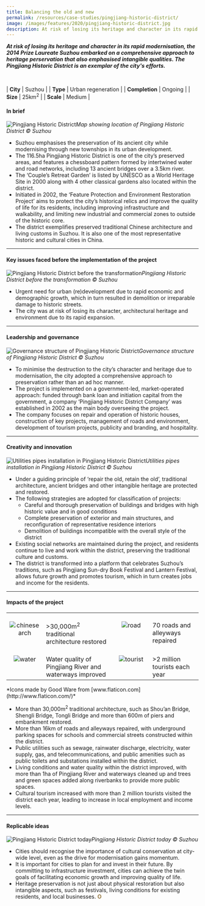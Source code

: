 ```yaml
---
title: Balancing the old and new
permalink: /resources/case-studies/pingjiang-historic-district/
image: /images/features/2020/pingjiang-historic-district.jpg
description: At risk of losing its heritage and character in its rapid modernisation, the 2014 Prize Laureate Suzhou embarked on a comprehensive approach to heritage perservation that also emphasised intangible qualities. The Pingjiang Historic District is an exemplar of the city's efforts.
---
```


***At risk of losing its heritage and character in its rapid modernisation, the 2014 Prize Laureate Suzhou embarked on a comprehensive approach to heritage perservation that also emphasised intangible qualities. The Pingjiang Historic District is an exemplar of the city's efforts.*** 

<br>

| **City** | Suzhou |
| **Type** | Urban regeneration |
| **Completion** | Ongoing |
| **Size** | 25km<sup>2</sup> |
| **Scale** | Medium |

#### **In brief**

![Pingjiang Historic District](/images/features/2020/pingjiang-map.jpg/)*Map showing location of Pingjiang Historic District © Suzhou*

- Suzhou emphasises the preservation of its ancient city while modernising through new townships in its urban development.
- The 116.5ha Pingjiang Historic District is one of the city’s preserved areas, and features a chessboard pattern formed by intertwined water and road networks, including 13 ancient bridges over a 3.5km river. 
- The ‘Couple’s Retreat Garden’ is listed by UNESCO as a World Heritage Site in 2000 along with 4 other classical gardens also located within the district.
- Initiated in 2002, the ‘Feature Protection and Environment Restoration Project’ aims to protect the city’s historical relics and improve the quality of life for its residents, including improving infrastructure and walkability, and limiting new industrial and commercial zones to outside of the historic core.  
- The district exemplifies preserved traditional Chinese architecture and living customs in Suzhou. It is also one of the most representative historic and cultural cities in China.

---

#### **Key issues faced before the implementation of the project**

![Pingjiang Historic District before the transformation](/images/features/2020/pingjiang-before.jpg/)*Pingjiang Historic District before the transformation © Suzhou*

- Urgent need for urban (re)development due to rapid economic and demographic growth, which in turn resulted in demolition or irreparable damage to historic streets. 
- The city was at risk of losing its character, architectural heritage and environment due to its rapid expansion. 

---

#### **Leadership and governance**

![Governance structure of Pingjiang Historic District](/images/features/2020/pingjiang-chart.jpg/)*Governance structure of Pingjiang Historic District © Suzhou*

- To minimise the destruction to the city’s character and heritage due to modernisation, the city adopted a comprehensive approach to preservation rather than an ad hoc manner. 
- The project is implemented on a government-led, market-operated approach: funded through bank loan and initiation capital from the government, a company ‘Pingjiang Historic District Company’ was established in 2002 as the main body overseeing the project. 
- The company focuses on repair and operation of historic houses, construction of key projects, management of roads and environment, development of tourism projects, publicity and branding, and hospitality. 

---

#### **Creativity and innovation**

![Utilities pipes installation in Pingjiang Historic District](/images/features/2020/pipe-installation.jpg/)*Utilities pipes installation in Pingjiang Historic District © Suzhou*

- Under a guiding principle of ‘repair the old, retain the old’, traditional architecture, ancient bridges and other intangible heritage are protected and restored. 
- The following strategies are adopted for classification of projects: 
  - Careful and thorough preservation of buildings and bridges with high historic value and in good conditions
  - Complete preservation of exterior and main structures, and reconfiguration of representative residence interiors 
  - Demolition of buildings incompatible with the overall style of the district
- Existing social networks are maintained during the project, and residents continue to live and work within the district, preserving the traditional culture and customs. 
- The district is transformed into a platform that celebrates Suzhou’s traditions, such as Pingjiang Sun-dry Book Festival and Lantern Festival, allows future growth and promotes tourism, which in turn creates jobs and income for the residents. 

---

#### **Impacts of the project**

<table style="width: 100%;" cellpadding="0">
<tbody>
<tr>
<td style="width: 80px; text-align: center; vertical-align: top;"><br><img src="/images/features/2020/chinese-arch.png" alt="chinese arch" /><br></td>
  <td style="text-align: left; vertical-align: top;"><br>>30,000m<sup>2</sup> traditional architecture restored<br></td>
<td style="width: 80px; text-align: center; vertical-align: top;"><br><img src="/images/features/2020/roads.png" alt="road" /><br></td>
<td style="text-align: left; vertical-align: top;"><br>70 roads and alleyways repaired<br></td>
</tr>
<tr>
<td style="width: 80px; text-align: center; vertical-align: top;"><br><img src="/images/features/2020/waves.png" alt="water" /><br></td>
<td style="text-align: left; vertical-align: top;"><br>Water quality of Pingjiang River and waterways improved<br></td>
<td style="width: 80px; text-align: center; vertical-align: top;"><br><img src="/images/features/2020/male-tourist.png" alt="tourist" /><br></td>
<td style="text-align: left; vertical-align: top;"><br>>2 million tourists each year<br></td>
</tr>
</tbody>
</table>*Icons made by Good Ware from [www.flaticon.com](http://www.flaticon.com/)*

- More than 30,000m<sup>2</sup> traditional architecture, such as Shou’an Bridge, Shengli Bridge, Tongli Bridge and more than 600m of piers and embankment restored.
- More than 16km of roads and alleyways repaired, with underground parking spaces for schools and commercial streets constructed within the district.
- Public utilities such as sewage, rainwater discharge, electricity, water supply, gas, and telecommunications, and public amenities such as public toilets and substations installed within the district. 
- Living conditions and water quality within the district improved, with more than 1ha of Pingjiang River and waterways cleaned up and trees and green spaces added along riverbanks to provide more public spaces. 
- Cultural tourism increased with more than 2 million tourists visited the district each year, leading to increase in local employment and income levels. 

---

#### **Replicable ideas**

![Pingjiang Historic District today](/images/features/2020/balancing-old-new.jpg/)*Pingjiang Historic District today © Suzhou*

- Cities should recognise the importance of cultural conservation at city-wide level, even as the drive for modernisation gains momentum.
- It is important for cities to plan for and invest in their future. By committing to infrastructure investment, cities can achieve the twin goals of facilitating economic growth and improving quality of life. 
- Heritage preservation is not just about physical restoration but also intangible aspects, such as festivals, living conditions for existing residents, and local businesses. **<font color="#967942">O</font>**
